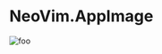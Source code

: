 # NeoVim.AppImage

![foo](https://github.com/nx-appbuild-hub/NeoVim.AppImage//actions/workflows/makefile.yml/badge.svg)
